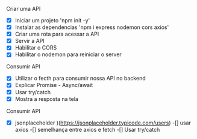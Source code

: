 <!-- consumir a api -->

<!-- API -->
Criar uma API
-[X] Iniciar um projeto 'npm init -y'
-[X] Instalar as dependencias 'npm i express nodemon cors axios'
-[X] Criar uma rota para acessar a API
-[X] Servir a API
-[X] Habilitar o CORS 
-[X] Habilitar o nodemon para reiniciar o server 

<!-- Frontend -->
Consumir API
-[X] Utilizar o fecth para consumir nossa API no backend
-[X] Explicar Promise - Async/await
-[X] Usar try/catch 
-[X] Mostra a resposta na tela 

<!-- Backend -->
Consumir API
-[X] jsonplaceholder )(https://jsonplaceholder.typicode.com/users)
-[] usar axios 
-[] semelhança entre axios e fetch 
-[] Usar try/catch 
